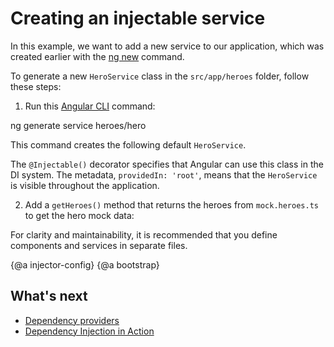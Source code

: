 # Creating an injectable service

In this example, we want to add a new service to our application, which was created earlier with the [ng new](cli) command. 

To generate a new `HeroService` class in the `src/app/heroes` folder, follow these steps: 

1. Run this [Angular CLI](cli) command:

<code-example language="sh">
ng generate service heroes/hero
</code-example>

This command creates the following default `HeroService`.

<code-example path="dependency-injection/src/app/heroes/hero.service.0.ts" header="src/app/heroes/hero.service.ts (CLI-generated)">
</code-example>

The `@Injectable()` decorator specifies that Angular can use this class in the DI system.
The metadata, `providedIn: 'root'`, means that the `HeroService` is visible throughout the application.

2. Add a `getHeroes()` method that returns the heroes from `mock.heroes.ts` to get the hero mock data:

<code-example path="dependency-injection/src/app/heroes/hero.service.3.ts" header="src/app/heroes/hero.service.ts">
</code-example>

For clarity and maintainability, it is recommended that you define components and services in separate files.

{@a injector-config}
{@a bootstrap}



## What's next

* [Dependency providers](guide/dependency-injection-providers)
* [Dependency Injection in Action](guide/dependency-injection-in-action)
